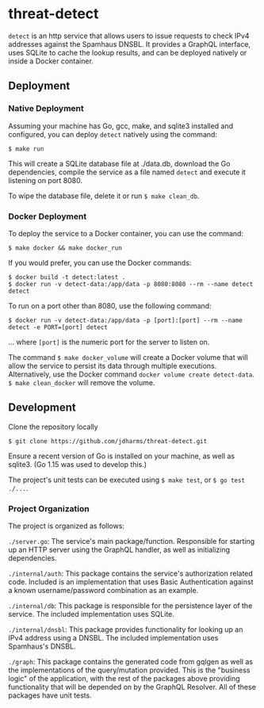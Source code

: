 # threat-detect
`detect` is an http service that allows users to issue requests to check IPv4 addresses
against the Spamhaus DNSBL.  It provides a GraphQL interface, uses SQLite to cache the lookup
results, and can be deployed natively or inside a Docker container.

## Deployment

### Native Deployment
Assuming your machine has Go, gcc, make, and sqlite3 installed and configured, you can deploy
`detect` natively using the command:


```
$ make run
```

This will create a SQLite database file at ./data.db, download the Go dependencies, compile
the service as a file named `detect` and execute it listening on port 8080.

To wipe the database file, delete it or run `$ make clean_db`.

### Docker Deployment
To deploy the service to a Docker container, you can use the command:

```
$ make docker && make docker_run
```

If you would prefer, you can use the Docker commands:

```
$ docker build -t detect:latest .
$ docker run -v detect-data:/app/data -p 8080:8080 --rm --name detect detect
```

To run on a port other than 8080, use the following command:

```
$ docker run -v detect-data:/app/data -p [port]:[port] --rm --name detect -e PORT=[port] detect
```

... where `[port]` is the numeric port for the server to listen on.

The command `$ make docker_volume` will create a Docker volume that will allow the service
to persist its data through multiple executions.  Alternatively, use the Docker command
`docker volume create detect-data`.  `$ make clean_docker` will remove the volume.

## Development
Clone the repository locally

```$ git clone https://github.com/jdharms/threat-detect.git```

Ensure a recent version of Go is installed on your machine, as well as sqlite3. (Go 1.15 was used to develop this.)

The project's unit tests can be executed using `$ make test`, or `$ go test ./...`.

### Project Organization
The project is organized as follows:

`./server.go`: The service's main package/function.  Responsible for starting up an HTTP server using the GraphQL handler, as well as initializing dependencies.

`./internal/auth`: This package contains the service's authorization related code.  Included is an implementation that uses Basic Authentication against a known username/password combination as an example.

`./internal/db`: This package is responsible for the persistence layer of the service.  The included implementation uses SQLite.

`./internal/dnsbl`: This package provides functionality for looking up an IPv4 address using a DNSBL.  The included implementation uses Spamhaus's DNSBL.

`./graph`: This package contains the generated code from gqlgen as well as the implementations of the query/mutation provided.  This is the "business logic" of the application, with the rest of the packages above providing functionality that will be depended on by the GraphQL Resolver.  All of these packages have unit tests.